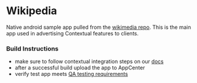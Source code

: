 



# Wikipedia
Native android sample app pulled from the [wikimedia repo](https://github.com/wikimedia/apps-android-wikipedia). This is the main app 
used in advertising Contextual features to clients. 


### Build Instructions
- make sure to follow contextual integration steps on our [docs](https://dashboard.pointzi.com/docs/sdks/android/integration/)
- after a successful build upload the app to AppCenter
- verify test app meets [QA testing requirements](https://streethawk.atlassian.net/wiki/spaces/PPD/pages/1900707864/SDK+Testing+Requirements)
